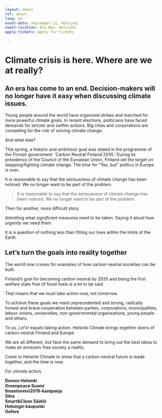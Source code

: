 ```yaml
---
layout: about
ref: about
lang: en
event-date: September 11, Helsinki
event-location: Bio Rex, Helsinki
apply-tickets: Apply for tickets

---
```


# Climate crisis is here. Where are we at really?

## An era has come to an end. Decision-makers will no longer have it easy when discussing climate issues.

Young people around the world have organised strikes and marched for more powerful climate goals. In recent elections, politicians have faced demands for stricter and swifter actions. Big cities and corporations are competing for the role of solving climate change.

And what else?

This spring, a historic and ambitious goal was stated in the programme of the Finnish government: ‘Carbon Neutral Finland 2035.’ During its presidency of the Council of the European Union, Finland set the target on stopping/fighting climate change. The time for “Yes, but” politics in Europe is over. 

It is reasonable to say that the seriousness of climate change has been noticed. We no longer want to be part of the problem.

<blockquote> It is reasonable to say that the seriousness of climate change has been noticed. We no longer want to be part of the problem. </blockquote>

Then for another, more difficult story.	

Admitting what *significant* measures need to be taken. Saying it aloud how *urgently* we need them.

It is a question of nothing less than fitting our lives within the limits of the Earth. 

## Let’s turn the goals into reality together

The world now craves for examples of how carbon neutral societies can be built.

Finland’s goal for becoming carbon neutral by 2035 and being the first welfare state free of fossil fuels is a lot to be said.

That means that we must take action now, not tomorrow.

To achieve these goals we need unprecedented and strong, radically honest and brave cooperation between parties, corporations, municipalities, labour unions, universities, non-governmental organisations, young people and others.

To us, *Let’s!* equals taking action. Helsinki Climate brings together doers of carbon neutral Finland and Europe.

We are all different, but face the same demand to bring out the best ideas to make an emission-free society a reality.

Come to Helsinki Climate to show that a carbon neutral future is made together, and the time is now.


*For climate action,*

**Demos Helsinki**  
**Greenpeace Suomi**  
**Ilmastoveivi2019-kampanja**  
**Sitra**  
**Smart&Clean Säätiö**  
**Helsingin kaupunki**  
**Gofore**  
